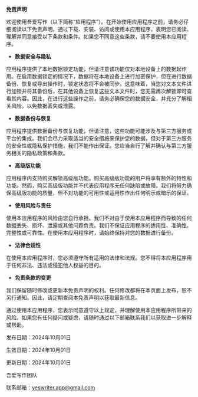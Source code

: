 **免责声明**

欢迎使用吾爱写作（以下简称“应用程序”）。在开始使用应用程序之前，请务必仔细阅读以下免责声明。通过下载、安装、访问或使用本应用程序，表明您已阅读、理解并同意接受以下条款和条件。如果您不同意这些条款，请不要使用本应用程序。

- **数据安全与隐私**

应用程序提供了本地数据锁定功能，但请注意该功能仅对本地设备上的数据起作用。在启用数据锁定的情况下，数据将在本地设备上进行加密保护，但在进行数据备份、恢复或导出操作时，锁定状态将不会被同步。这意味着，当您对文本文件进行加锁并将其备份后，在其他设备上恢复这些文本文件时，您无需再次解锁即可查看其内容。因此，在进行这些操作之前，请务必确保您的数据安全，并充分了解相关风险，以免数据丢失或泄露。

- **数据备份与恢复**

应用程序提供数据备份与恢复功能，但请注意，这些功能可能涉及与第三方服务或平台的集成。我们会尽力采取适当的安全措施来保护您的数据，但对于第三方服务的安全性或隐私保护措施，我们不能作出保证。您应当自行了解并确认与第三方服务相关的隐私政策和条款。

- **高级版功能**

应用程序内支持购买解锁高级版功能。购买高级版功能的用户将享有额外的特性和功能。然而，购买高级版功能并不代表应用程序无任何缺陷或故障。我们将努力确保高级版功能的质量，但不对功能的可用性或适用性作出任何明示或暗示的保证。

- **使用风险与责任**

使用本应用程序的风险由您自行承担。我们不对由于使用本应用程序而导致的任何数据丢失、损坏、泄露或其他问题负责。我们不保证应用程序的适用性、准确性、完整性或可靠性。在使用本应用程序时，请始终保持对您的数据进行备份。

- **法律合规性**

在使用本应用程序时，您必须遵守所有适用的法律和法规。您不得将本应用程序用于任何非法、违法或侵犯他人权益的目的。

- **免责条款的变更**

我们保留随时修改或更新本免责声明的权利。任何修改都将在本页面上发布，恕不另行通知。因此，请定期查阅本免责声明以获取最新信息。

通过使用本应用程序，您表示同意遵守以上规定，并理解使用本应用程序所带来的风险。如果您有任何疑问或疑虑，请随时通过以下邮箱联系我们以获取进一步解释或帮助。

发布日期：2024年10月01日

生效日期：2024年10月01日

更新日期：2024年10月01日

吾爱写作团队

联系邮箱：yeswriter.app@gmail.com